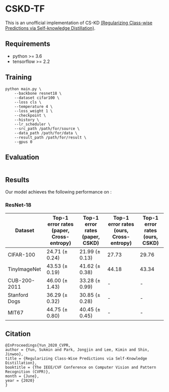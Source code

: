 # CSKD-TF
This is an unofficial implementation of CS-KD [(Regularizing Class-wise Predictions via Self-knowledge Distillation)](https://arxiv.org/abs/2003.13964).

## Requirements
- python >= 3.6
- tensorflow >= 2.2

## Training
```
python main.py \
    --backbone resnet18 \
    --dataset cifar100 \
    --loss cls \
    --temperature 4 \
    --loss_weight 1 \
    --checkpoint \
    --history \
    --lr_scheduler \
    --src_path /path/for/source \
    --data_path /path/for/data \
    --result_path /path/for/result \
    --gpus 0
```

## Evaluation
```
```

## Results
Our model achieves the following performance on :
### ResNet-18
|    Dataset    | Top-1 error rates (paper, Cross-entropy) | Top-1 error rates (paper, CSKD) | Top-1 error rates (ours, Cross-entropy) | Top-1 error rates (ours, CSKD) |
| ------------- | ---------------------------------------- | ------------------------------- | --------------------------------------- | ------------------------------ |
|   CIFAR-100   |              24.71 (± 0.24)              |          21.99 (± 0.13)         |                   27.73                 |              29.76             |
| TinyImageNet  |              43.53 (± 0.19)              |          41.62 (± 0.38)         |                   44.18                 |              43.34             |
| CUB-200-2011  |              46.00 (± 1.43)              |          33.28 (± 0.99)         |                     -                   |                -               |
| Stanford Dogs |              36.29 (± 0.32)              |          30.85 (± 0.28)         |                     -                   |                -               |
|     MIT67     |              44.75 (± 0.80)              |          40.45 (± 0.45)         |                     -                   |                -               |

## Citation
```
@InProceedings{Yun_2020_CVPR,
author = {Yun, Sukmin and Park, Jongjin and Lee, Kimin and Shin, Jinwoo},
title = {Regularizing Class-Wise Predictions via Self-Knowledge Distillation},
booktitle = {The IEEE/CVF Conference on Computer Vision and Pattern Recognition (CVPR)},
month = {June},
year = {2020}
}
```
